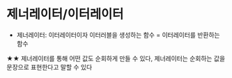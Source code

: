 # 제너레이터/이터레이터

- 제너레이터: 이터레이터이자 이터러블을 생성하는 함수 = 이터레이터를 반환하는 함수

★★ 제너레이터를 통해 어떤 값도 순회하게 만들 수 있다,
제너레이터는 순회하는 값을 문장으로 표현한다고 말할 수 있다
